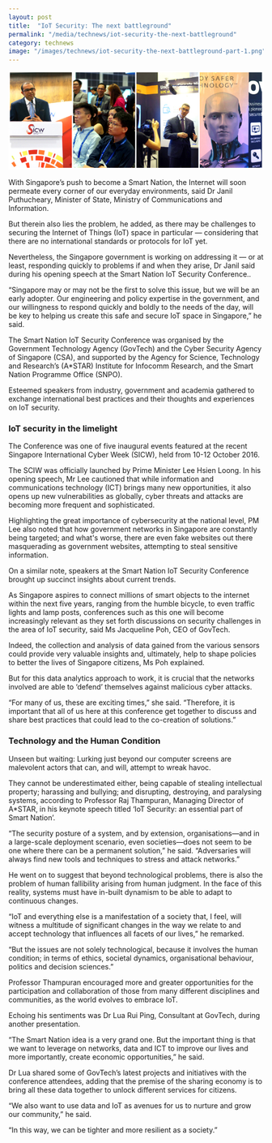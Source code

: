 ```yaml
---
layout: post
title:  "IoT Security: The next battleground"
permalink: "/media/technews/iot-security-the-next-battleground"
category: technews
image: "/images/technews/iot-security-the-next-battleground-part-1.png"
---
```


![IoT Security: The next battleground](/images/technews/iot-security-the-next-battleground-part-1.png)

With Singapore’s push to become a Smart Nation, the Internet will soon permeate every corner of our everyday environments, said Dr Janil Puthucheary, Minister of State, Ministry of Communications and Information.

But therein also lies the problem, he added, as there may be challenges to securing the Internet of Things (IoT) space in particular — considering that there are no international standards or protocols for IoT yet.

Nevertheless, the Singapore government is working on addressing it — or at least, responding quickly to problems if and when they arise, Dr Janil said during his opening speech at the Smart Nation IoT Security Conference..

“Singapore may or may not be the first to solve this issue, but we will be an early adopter. Our engineering and policy expertise in the government, and our willingness to respond quickly and boldly to the needs of the day, will be key to helping us create this safe and secure IoT space in Singapore,” he said.

The Smart Nation IoT Security Conference was organised by the Government Technology Agency (GovTech) and the Cyber Security Agency of Singapore (CSA), and supported by the Agency for Science, Technology and Research’s (A*STAR) Institute for Infocomm Research, and the Smart Nation Programme Office (SNPO).

Esteemed speakers from industry, government and academia gathered to exchange international best practices and their thoughts and experiences on IoT security.

### **IoT security in the limelight**
The Conference was one of five inaugural events featured at the recent Singapore International Cyber Week (SICW), held from 10-12 October 2016.

The SCIW was officially launched by Prime Minister Lee Hsien Loong. In his opening speech, Mr Lee cautioned that while information and communications technology (ICT) brings many new opportunities, it also opens up new vulnerabilities as globally, cyber threats and attacks are becoming more frequent and sophisticated.

Highlighting the great importance of cybersecurity at the national level, PM Lee also noted that how government networks in Singapore are constantly being targeted; and what's worse, there are even fake websites out there masquerading as government websites, attempting to steal sensitive information.

On a similar note, speakers at the Smart Nation IoT Security Conference brought up succinct insights about current trends.

As Singapore aspires to connect millions of smart objects to the internet within the next five years, ranging from the humble bicycle, to even traffic lights and lamp posts, conferences such as this one will become increasingly relevant as they set forth discussions on security challenges in the area of IoT security, said Ms Jacqueline Poh, CEO of GovTech.

Indeed, the collection and analysis of data gained from the various sensors could provide very valuable insights and, ultimately, help to shape policies to better the lives of Singapore citizens, Ms Poh explained.

But for this data analytics approach to work, it is crucial that the networks involved are able to ‘defend’ themselves against malicious cyber attacks.

“For many of us, these are exciting times,” she said. “Therefore, it is important that all of us here at this conference get together to discuss and share best practices that could lead to the co-creation of solutions.”

### **Technology and the Human Condition**
Unseen but waiting: Lurking just beyond our computer screens are malevolent actors that can, and will, attempt to wreak havoc.

They cannot be underestimated either, being capable of stealing intellectual property; harassing and bullying; and disrupting, destroying, and paralysing systems, according to Professor Raj Thampuran, Managing Director of A*STAR, in his keynote speech titled ‘IoT Security: an essential part of Smart Nation’.

“The security posture of a system, and by extension, organisations—and in a large-scale deployment scenario, even societies—does not seem to be one where there can be a permanent solution,” he said. “Adversaries will always find new tools and techniques to stress and attack networks.”

He went on to suggest that beyond technological problems, there is also the problem of human fallibility arising from human judgment. In the face of this reality, systems must have in-built dynamism to be able to adapt to continuous changes.

“IoT and everything else is a manifestation of a society that, I feel, will witness a multitude of significant changes in the way we relate to and accept technology that influences all facets of our lives,” he remarked.

“But the issues are not solely technological, because it involves the human condition; in terms of ethics, societal dynamics, organisational behaviour, politics and decision sciences.”

Professor Thampuran encouraged more and greater opportunities for the participation and collaboration of those from many different disciplines and communities, as the world evolves to embrace IoT.

Echoing his sentiments was Dr Lua Rui Ping, Consultant at GovTech, during another presentation.

“The Smart Nation idea is a very grand one. But the important thing is that we want to leverage on networks, data and ICT to improve our lives and more importantly, create economic opportunities,” he said.

Dr Lua shared some of GovTech’s latest projects and initiatives with the conference attendees, adding that the premise of the sharing economy is to bring all these data together to unlock different services for citizens.

“We also want to use data and IoT as avenues for us to nurture and grow our community,” he said.

“In this way, we can be tighter and more resilient as a society.”
